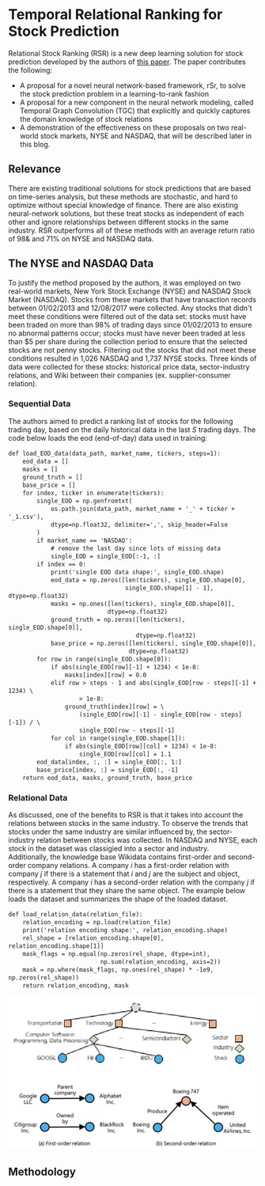 # Temporal Relational Ranking for Stock Prediction
Relational Stock Ranking (RSR) is a new deep learning solution for stock prediction developed by the authors of [this paper](https://arxiv.org/pdf/1809.09441.pdf). The paper contributes the following:
* A proposal for a novel neural network-based framework, rSr, to solve the stock prediction problem in a learning-to-rank fashion
* A proposal for a new component in the neural network modeling, called Temporal Graph Convolution (TGC) that explicitly and quickly captures the domain knowledge of stock relations
* A demonstration of the effectiveness on these proposals on two real-world stock markets, NYSE and NASDAQ, that will be described later in this blog.

## Relevance
There are existing traditional solutions for stock predictions that are based on time-series analysis, but these methods are stochastic, and hard to optimize without special knowledge of finance. There are also existing neural-network solutions, but these treat stocks as independent of each other and ignore relationships between different stocks in the same industry. RSR outperforms all of these methods with an average return ratio of 98& and 71% on NYSE and NASDAQ data.

## The NYSE and NASDAQ Data
To justify the method proposed by the authors, it was employed on two real-world markets, New York Stock Exchange (NYSE) and NASDAQ Stock Market (NASDAQ). Stocks from these markets that have transaction records between 01/02/2013 and 12/08/2017 were collected. Any stocks that didn't meet these conditions were filtered out of the data set: stocks must have been traded on more than 98% of trading days since 01/02/2013 to ensure no abnormal patterns occur; stocks must have never been traded at less than $5 per share during the collection period to ensure that the selected stocks are not penny stocks. Filtering out the stocks that did not meet these conditions resulted in 1,026 NASDAQ and 1,737 NYSE stocks. Three kinds of data were collected for these stocks: historical price data, sector-industry relations, and Wiki between their companies (ex. supplier-consumer relation).

### Sequential Data
The authors aimed to predict a ranking list of stocks for the following trading day, based on the daily historical data in the last _S_ trading days. The code below loads the eod (end-of-day) data used in training:

```
def load_EOD_data(data_path, market_name, tickers, steps=1):
    eod_data = []
    masks = []
    ground_truth = []
    base_price = []
    for index, ticker in enumerate(tickers):
        single_EOD = np.genfromtxt(
            os.path.join(data_path, market_name + '_' + ticker + '_1.csv'),
            dtype=np.float32, delimiter=',', skip_header=False
        )
        if market_name == 'NASDAQ':
            # remove the last day since lots of missing data
            single_EOD = single_EOD[:-1, :]
        if index == 0:
            print('single EOD data shape:', single_EOD.shape)
            eod_data = np.zeros([len(tickers), single_EOD.shape[0],
                                 single_EOD.shape[1] - 1], dtype=np.float32)
            masks = np.ones([len(tickers), single_EOD.shape[0]],
                            dtype=np.float32)
            ground_truth = np.zeros([len(tickers), single_EOD.shape[0]],
                                    dtype=np.float32)
            base_price = np.zeros([len(tickers), single_EOD.shape[0]],
                                  dtype=np.float32)
        for row in range(single_EOD.shape[0]):
            if abs(single_EOD[row][-1] + 1234) < 1e-8:
                masks[index][row] = 0.0
            elif row > steps - 1 and abs(single_EOD[row - steps][-1] + 1234) \
                    > 1e-8:
                ground_truth[index][row] = \
                    (single_EOD[row][-1] - single_EOD[row - steps][-1]) / \
                    single_EOD[row - steps][-1]
            for col in range(single_EOD.shape[1]):
                if abs(single_EOD[row][col] + 1234) < 1e-8:
                    single_EOD[row][col] = 1.1
        eod_data[index, :, :] = single_EOD[:, 1:]
        base_price[index, :] = single_EOD[:, -1]
    return eod_data, masks, ground_truth, base_price
 ```
### Relational Data
As discussed, one of the benefits to RSR is that it takes into account the relations between stocks in the same industry. To observe the trends that stocks under the same industry are similar influenced by, the sector-industry relation between stocks was collected. In NASDAQ and NYSE, each stock in the dataset was classigied into a sector and industry.  
Additionally, the knowledge base Wikidata contains first-order and second-order company relations. A company _i_ has a first-order relation with company _j_ if there is a statement that _i_ and _j_ are the subject and object, respectively. A company _i_ has a second-order relation with the company _j_ if there is a statement that they share the same object. The example below loads the dataset and summarizes the shape of the loaded dataset.

```
def load_relation_data(relation_file):
    relation_encoding = np.load(relation_file)
    print('relation encoding shape:', relation_encoding.shape)
    rel_shape = [relation_encoding.shape[0], relation_encoding.shape[1]]
    mask_flags = np.equal(np.zeros(rel_shape, dtype=int),
                          np.sum(relation_encoding, axis=2))
    mask = np.where(mask_flags, np.ones(rel_shape) * -1e9, np.zeros(rel_shape))
    return relation_encoding, mask
```
![Schematic of Industry Relation](/blog_images/industry_relation.png)
![Schematic of Wikidata Relation](/blog_images/wikidata_relation.png)


## Methodology
